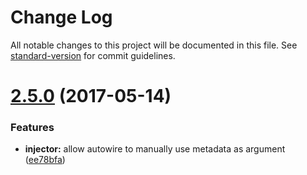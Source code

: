 # Change Log

All notable changes to this project will be documented in this file. See [standard-version](https://github.com/conventional-changelog/standard-version) for commit guidelines.

<a name="2.5.0"></a>
# [2.5.0](https://github.com/steelsojka/mindi/compare/v2.4.2...v2.5.0) (2017-05-14)


### Features

* **injector:** allow autowire to manually use metadata as argument ([ee78bfa](https://github.com/steelsojka/mindi/commit/ee78bfa))
